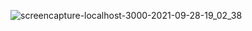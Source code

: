 ![screencapture-localhost-3000-2021-09-28-19_02_38](https://user-images.githubusercontent.com/64967596/135066712-2c1a277a-9e75-4a81-a1d8-aebf8be19f00.png)
